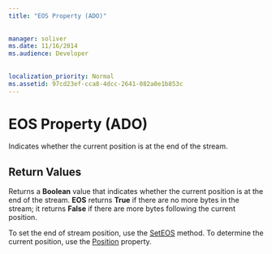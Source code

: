 ```yaml
---
title: "EOS Property (ADO)"
  
  
manager: soliver
ms.date: 11/16/2014
ms.audience: Developer
 
  
localization_priority: Normal
ms.assetid: 97cd23ef-cca8-4dcc-2641-082a0e1b853c
---
```


# EOS Property (ADO)

Indicates whether the current position is at the end of the stream.
  
## Return Values

Returns a **Boolean** value that indicates whether the current position is at the end of the stream. **EOS** returns **True** if there are no more bytes in the stream; it returns **False** if there are more bytes following the current position. 
  
To set the end of stream position, use the [SetEOS](seteos-method-ado.md) method. To determine the current position, use the [Position](position-property-ado.md) property. 
  

